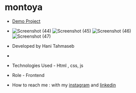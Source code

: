 # montoya

- [Demo Project]()
- ![Screenshot (44)](https://github.com/user-attachments/assets/8f9207c9-292a-48e2-877a-97a178d43288)
![Screenshot (45)](https://github.com/user-attachments/assets/46c931b9-2902-4d7d-9bc3-ada1899dc1f5)
![Screenshot (46)](https://github.com/user-attachments/assets/df00fe11-14c7-4d77-8d90-7d1e744eee0f)
![Screenshot (47)](https://github.com/user-attachments/assets/23935145-8c93-4b88-bb5b-d1229adf4b73)
- Developed by Hani Tahmaseb
- 

- Technologies Used - Html , css, js

- Role - Frontend

- How to reach me : with my [instagram](https://instagram.com/haniehtahmaseb) and [linkedin](https://linkedin.com/in/hani-tahmaseb-a52212212)
